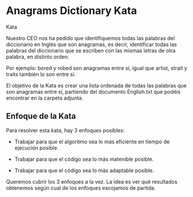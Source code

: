 # Anagrams Dictionary Kata

Kata

Nuestro CEO nos ha pedido que identifiquemos todas las palabras del diccionario en Inglés que son anagramas, es decir, identificar todas las palabras del diccionario que se escriben con las mismas letras de otra palabra, en distinto orden.

Por ejemplo: bored y robed son anagramas entre sí, igual que artist, strait y traits también lo son entre sí.

El objetivo de la Kata es crear una lista ordenada de todas las palabras que son anagramas entre sí, partiendo del documento English.txt que podéis encontrar en la carpeta adjunta.

## Enfoque de la Kata

Para resolver esta kata, hay 3 enfoques posibles:

* Trabajar para que el algoritmo sea lo más eficiente en tiempo de ejecución posible.

* Trabajar para que el código sea lo más matenible posible.

* Trabajar para que el código sea lo más adaptable posible.

Queremos cubrir los 3 enfoques a la vez. La idea es ver qué resultados obtenemos según cual de los enfoques escojamos de partida.



